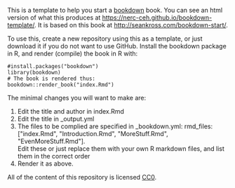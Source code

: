 This is a template to help you start a [bookdown](https://bookdown.org/yihui/bookdown/) book. 
You can see an html version of what this produces at https://nerc-ceh.github.io/bookdown-template/.
It is based on this book at http://seankross.com/bookdown-start/.

To use this, create a new repository using this as a template, or just download it if you do not want to use GitHub. Install the bookdown package in R, and render (compile) the book in R with:

<!--- { rendering -->
```{r rendering, eval=FALSE, echo=TRUE}
#install.packages("bookdown")
library(bookdown)
# The book is rendered thus:
bookdown::render_book("index.Rmd")
```
<!--- } -->

The minimal changes you will want to make are:

1. Edit the title and author in index.Rmd
2. Edit the title in _output.yml
3. The files to be complied are specified in _bookdown.yml:
  rmd_files: ["index.Rmd", "Introduction.Rmd", "MoreStuff.Rmd", "EvenMoreStuff.Rmd"].  
  Edit these or just replace them with your own R markdown files, and list them in the correct order
4. Render it as above.


All of the content of this repository is licensed 
[CC0](https://creativecommons.org/publicdomain/zero/1.0/).
